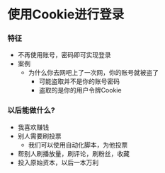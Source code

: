 # 使用Cookie进行登录





### 特征

- 不再使用账号，密码即可实现登录
- 案例
  - 为什么你去网吧上了一次网，你的账号就被盗了
    - 可能盗取并不是你的账号密码
    - 盗取的是你的用户令牌Cookie







### 以后能做什么?

- 我喜欢赚钱
- 别人需要刷投票
  - 我们可以使用自动化脚本，为他投票
- 帮别人刷播放量，刷评论，刷粉丝，收藏
- 投入原始资本，以后一本万利